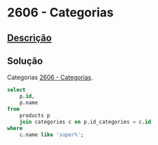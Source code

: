 # 2606 - Categorias

## [Descrição](https://judge.beecrowd.com/pt/problems/view/2606)

## Solução

Categorias [2606 - Categorias](../2606/README.md).

```sql
select
    p.id,
    p.name
from
    products p
    join categories c on p.id_categories = c.id
where
    c.name like 'super%';
```
